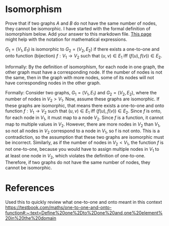 # Isomorphism

Prove that if two graphs $A$ and $B$ do not have the same number of nodes, they
cannot be isomorphic. I have started with the formal definition of isomorphism
below. Add your answer to this markdown file. [This
page](https://docs.github.com/en/get-started/writing-on-github/working-with-advanced-formatting/writing-mathematical-expressions)
might help with the notation for mathematical expressions.

$G_1=(V_1 , E_1)$ is isomorphic to $G_2 = (V_2, E_2)$ if there exists a
one-to-one and onto function (bijection) $f: V_1 \rightarrow V_2$ such that $(u,v)
\in E_1$ iff $(f(u),f(v)) \in E_2$.

Informally:
By the definition of isomorphism, for each node in one graph, the other graph must have a corresponding node. If the number of nodes is not the same, then in the graph with more nodes, some of its nodes will not have corresponding nodes in the other graph.

Formally:
Consider two graphs, $G_1=(V_1 , E_1)$ and $G_2=(V_2 , E_2)$, where the number of nodes in $V_2 > V_1$. Now, assume these graphs are isomorphic.
If these graphs are isomorphic, that means there exists a one-to-one and onto function  $f: V_1 \rightarrow V_2$ such that $(u,v) \in E_1$ iff $(f(u),f(v)) \in E_2$.
Since $f$ is onto, for each node in $V_1$, it must map to a node $V_2$. Since $f$ is a function, it cannot map to multiple values in $V_2$. However, there are more nodes in $V_2$ than $V_1$, so not all nodes in $V_2$ correspond to a node in $V_1$, so f is not onto.
This is a contradiction, so the assumption that these two graphs are isomorphic must be incorrect.
Similarly, as if the number of nodes in $V_2 < V_1$, the function $f$ is not one-to-one, because you would have to assign multiple nodes in $V_1$ to at least one node in $V_2$, which violates the definition of one-to-one.
Therefore, if two graphs do not have the same number of nodes, they cannot be isomorphic.



# References
Used this to quickly review what one-to-one and onto meant in this context
https://testbook.com/maths/one-to-one-and-onto-function#:~:text=Define%20one%2Dto%2Done%20and,one%20element%20in%20the%20domain
